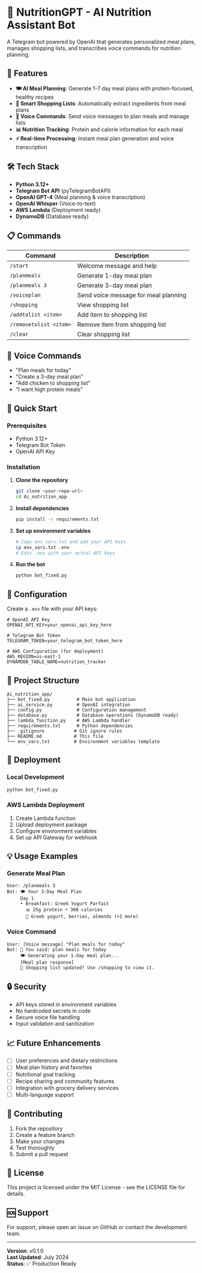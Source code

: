 # 🤖 NutritionGPT - AI Nutrition Assistant Bot

A Telegram bot powered by OpenAI that generates personalized meal plans, manages shopping lists, and transcribes voice commands for nutrition planning.

## 🚀 Features

- **🍽️ AI Meal Planning**: Generate 1-7 day meal plans with protein-focused, healthy recipes
- **🛒 Smart Shopping Lists**: Automatically extract ingredients from meal plans
- **🎤 Voice Commands**: Send voice messages to plan meals and manage lists
- **📊 Nutrition Tracking**: Protein and calorie information for each meal
- **⚡ Real-time Processing**: Instant meal plan generation and voice transcription

## 🛠️ Tech Stack

- **Python 3.12+**
- **Telegram Bot API** (pyTelegramBotAPI)
- **OpenAI GPT-4** (Meal planning & voice transcription)
- **OpenAI Whisper** (Voice-to-text)
- **AWS Lambda** (Deployment ready)
- **DynamoDB** (Database ready)

## 📋 Commands

| Command | Description |
|---------|-------------|
| `/start` | Welcome message and help |
| `/planmeals` | Generate 1-day meal plan |
| `/planmeals 3` | Generate 3-day meal plan |
| `/voiceplan` | Send voice message for meal planning |
| `/shopping` | View shopping list |
| `/addtolist <item>` | Add item to shopping list |
| `/removetolist <item>` | Remove item from shopping list |
| `/clear` | Clear shopping list |

## 🎤 Voice Commands

- "Plan meals for today"
- "Create a 3-day meal plan"
- "Add chicken to shopping list"
- "I want high protein meals"

## 🚀 Quick Start

### Prerequisites
- Python 3.12+
- Telegram Bot Token
- OpenAI API Key

### Installation

1. **Clone the repository**
   ```bash
   git clone <your-repo-url>
   cd Ai_nutrition_app
   ```

2. **Install dependencies**
   ```bash
   pip install -r requirements.txt
   ```

3. **Set up environment variables**
   ```bash
   # Copy env_vars.txt and add your API keys
   cp env_vars.txt .env
   # Edit .env with your actual API keys
   ```

4. **Run the bot**
   ```bash
   python bot_fixed.py
   ```

## 🔧 Configuration

Create a `.env` file with your API keys:

```env
# OpenAI API Key
OPENAI_API_KEY=your_openai_api_key_here

# Telegram Bot Token
TELEGRAM_TOKEN=your_telegram_bot_token_here

# AWS Configuration (for deployment)
AWS_REGION=us-east-1
DYNAMODB_TABLE_NAME=nutrition_tracker
```

## 📁 Project Structure

```
Ai_nutrition_app/
├── bot_fixed.py          # Main bot application
├── ai_service.py         # OpenAI integration
├── config.py             # Configuration management
├── database.py           # Database operations (DynamoDB ready)
├── lambda_function.py    # AWS Lambda handler
├── requirements.txt      # Python dependencies
├── .gitignore           # Git ignore rules
├── README.md            # This file
└── env_vars.txt         # Environment variables template
```

## 🚀 Deployment

### Local Development
```bash
python bot_fixed.py
```

### AWS Lambda Deployment
1. Create Lambda function
2. Upload deployment package
3. Configure environment variables
4. Set up API Gateway for webhook

## 💡 Usage Examples

### Generate Meal Plan
```
User: /planmeals 3
Bot: 🍽️ Your 3-Day Meal Plan
     Day 1
     • Breakfast: Greek Yogurt Parfait
       📊 25g protein • 300 calories
       🥘 Greek yogurt, berries, almonds (+1 more)
```

### Voice Command
```
User: [Voice message] "Plan meals for today"
Bot: 🎤 You said: plan meals for today
     🍽️ Generating your 1-day meal plan...
     [Meal plan response]
     🛒 Shopping list updated! Use /shopping to view it.
```

## 🔒 Security

- API keys stored in environment variables
- No hardcoded secrets in code
- Secure voice file handling
- Input validation and sanitization

## 📈 Future Enhancements

- [ ] User preferences and dietary restrictions
- [ ] Meal plan history and favorites
- [ ] Nutritional goal tracking
- [ ] Recipe sharing and community features
- [ ] Integration with grocery delivery services
- [ ] Multi-language support

## 🤝 Contributing

1. Fork the repository
2. Create a feature branch
3. Make your changes
4. Test thoroughly
5. Submit a pull request

## 📄 License

This project is licensed under the MIT License - see the LICENSE file for details.

## 🆘 Support

For support, please open an issue on GitHub or contact the development team.

---

**Version**: v0.1.0  
**Last Updated**: July 2024  
**Status**: ✅ Production Ready 